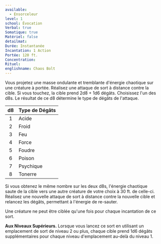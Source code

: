 ```yaml
---
available:
  - Ensorceleur
level: 1
school: Évocation
Verbal: true
Somatique: true
Matériel: false
detailmat: 
Durée: Instantanée
Incantation: 1 Action
Portée: 120 ft.
Concentration: 
Rituel: 
englishname: Chaos Bolt
---
```

Vous projetez une masse ondulante et tremblante d'énergie chaotique sur une créature à portée. Réalisez une attaque de sort à distance contre la cible. Si vous touchez, la cible prend 2d8 + 1d6 dégâts. Choisissez l'un des d8s. Le résultat de ce d8 détermine le type de dégâts de l'attaque.

| d8  | Type de Dégâts |
| :-: | -------------- |
|  1  | Acide          |
|  2  | Froid          |
|  3  | Feu            |
|  4  | Force          |
|  5  | Foudre         |
|  6  | Poison         |
|  7  | Psychique      |
|  8  | Tonerre        |

Si vous obtenez le même nombre sur les deux d8s, l'énergie chaotique saute de la cible vers une autre créature de votre choix à 30 ft. de celle-ci. Réalisez une nouvelle attaque de sort à distance contre la nouvelle cible et relancez les dégâts, permettant à l'énergie de re-sauter.

Une créature ne peut être ciblée qu'une fois pour chaque incantation de ce sort.

**Aux Niveaux Supérieurs.** Lorsque vous lancez ce sort en utilisant un emplacement de sort de niveau 2 ou plus, chaque cible prend 1d6 dégâts supplémentaires pour chaque niveau d'emplacement au-delà du niveau 1.
